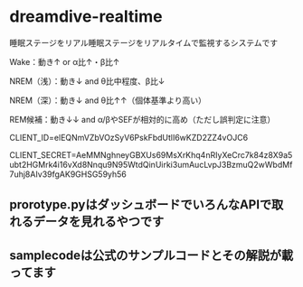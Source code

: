 # dreamdive-realtime
睡眠ステージをリアル睡眠ステージをリアルタイムで監視するシステムです

Wake：動き↑ or α比↑・β比↑

NREM（浅）：動き↓ and θ比中程度、β比↓

NREM（深）：動き↓ and θ比↑↑（個体基準より高い）

REM候補：動き↓↓ and α/βやSEFが相対的に高め（ただし誤判定に注意）

CLIENT_ID=elEQNmVZbVOzSyV6PskFbdUtlI6wKZD2ZZ4vOJC6

CLIENT_SECRET=AeMMNghneyGBXUs69MsXrKhq4nRIyXeCrc7k84z8X9a5ubt2HGMrk4i16vXd8Nnqu9N95WtdQinUirki3umAucLvpJ3BzmuQ2wWbdMf7uhj8AIv39fgAK9GHSG59yh56

## prorotype.pyはダッシュボードでいろんなAPIで取れるデータを見れるやつです

## samplecodeは公式のサンプルコードとその解説が載ってます
